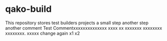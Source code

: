 # qako-build
This repository stores test builders projects a small step another step another comment
Test Commentxxxxxxxxxxxxxx xxxx xx xxxxxxx xxxxxxxx xxxxxxxx. xxxxx change again x1 x2
